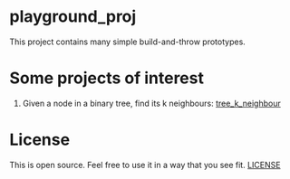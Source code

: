 # playground_proj
This project contains many simple build-and-throw prototypes.

# Some projects of interest

1. Given a node in a binary tree, find its k neighbours: [tree_k_neighbour](https://github.com/knrajago/playground_proj/tree/master/tree_k_neighbour)

# License
This is open source. Feel free to use it in a way that you see fit. [LICENSE](https://github.com/knrajago/playground_proj/blob/master/LICENSE)